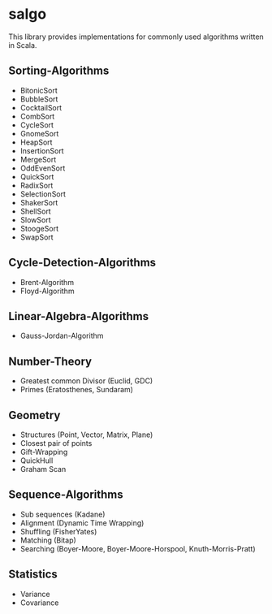 # salgo

This library provides implementations for commonly used algorithms written in Scala.

Sorting-Algorithms
------------------
* BitonicSort
* BubbleSort
* CocktailSort
* CombSort
* CycleSort
* GnomeSort
* HeapSort
* InsertionSort
* MergeSort
* OddEvenSort
* QuickSort
* RadixSort
* SelectionSort
* ShakerSort
* ShellSort
* SlowSort
* StoogeSort
* SwapSort


Cycle-Detection-Algorithms
--------------------------
* Brent-Algorithm
* Floyd-Algorithm


Linear-Algebra-Algorithms
-------------------------
* Gauss-Jordan-Algorithm


Number-Theory
-------------
* Greatest common Divisor (Euclid, GDC)
* Primes (Eratosthenes, Sundaram)


Geometry
--------
* Structures (Point, Vector, Matrix, Plane)
* Closest pair of points
* Gift-Wrapping
* QuickHull
* Graham Scan


Sequence-Algorithms
-------------------
* Sub sequences (Kadane)
* Alignment (Dynamic Time Wrapping)
* Shuffling (FisherYates)
* Matching (Bitap)
* Searching (Boyer-Moore, Boyer-Moore-Horspool, Knuth-Morris-Pratt)


Statistics
----------
* Variance
* Covariance